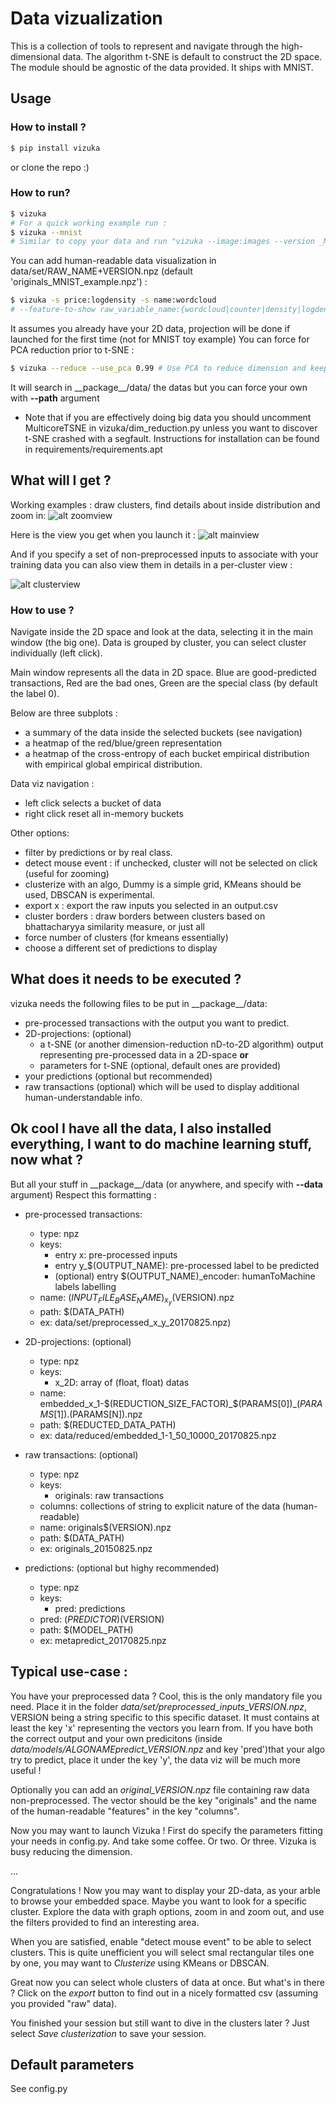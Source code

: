 Data vizualization
==================

This is a collection of tools to represent and navigate through the high-dimensional data. The algorithm t-SNE is default to construct the 2D space. The module should be agnostic of the data provided. It ships with MNIST.

Usage
-----
### How to install ?
```sh
$ pip install vizuka
```
or clone the repo :)

### How to run?

```sh
$ vizuka
# For a quick working example run :
$ vizuka --mnist
# Similar to copy your data and run "vizuka --image:images --version _MNIST_example"
```
You can add human-readable data visualization in data/set/RAW\_NAME+VERSION.npz (default 'originals\_MNIST\_example.npz') :

```sh
$ vizuka -s price:logdensity -s name:wordcloud
# --feature-to-show raw_variable_name:{wordcloud|counter|density|logdensity|images}
```

It assumes you already have your 2D data, projection will be done if launched for the first time (not for MNIST toy example)
You can force for PCA reduction prior to t-SNE :
```sh
$ vizuka --reduce --use_pca 0.99 # Use PCA to reduce dimension and keep 99% of explained variance, then tSNE
```

It will search in \_\_package\_\_/data/ the datas but you can force your own with __--path__ argument

* Note that if you are effectively doing big data you should uncomment MulticoreTSNE in vizuka/dim_reduction.py unless you want to discover t-SNE crashed with a segfault. Instructions for installation can be found in requirements/requirements.apt

What will I get ?
-----------------

Working examples : draw clusters, find details about inside distribution and zoom in:
![alt zoomview](docs/zoom_view.png)

Here is the view you get when you launch it :
![alt mainview](docs/main_view.png)

And if you specify a set of non-preprocessed inputs to associate with your training data you can also view them in details in a per-cluster view :

![alt clusterview](docs/cluster_view.png)


### How to use ?
Navigate inside the 2D space and look at the data, selecting it in the main window (the big one). Data is grouped by cluster, you can select cluster individually (left click).

Main window represents all the data in 2D space. Blue are good-predicted transactions, Red are the bad ones, Green are the special class (by default the label 0).

Below are three subplots :
* a summary of the data inside the selected buckets (see navigation)
* a heatmap of the red/blue/green representation
* a heatmap of the cross-entropy of each bucket empirical distribution with empirical global empirical distribution.

Data viz navigation :
* left click selects a bucket of data
* right click reset all in-memory buckets

Other options:
* filter by predictions or by real class.
* detect mouse event : if unchecked, cluster will not be selected on click (useful for zooming)
* clusterize with an algo, Dummy is a simple grid, KMeans should be used, DBSCAN is experimental.
* export x : export the raw inputs you selected in an output.csv 
* cluster borders : draw borders between clusters based on bhattacharyya similarity measure, or just all
* force number of clusters (for kmeans essentially)
* choose a different set of predictions to display

What does it needs to be executed ?
-----------------------------------

vizuka needs the following files to be put in \_\_package\_\_/data:
* pre-processed transactions with the output you want to predict.
* 2D-projections: (optional)
    * a t-SNE (or another dimension-reduction nD-to-2D algorithm) output representing pre-processed data in a 2D-space **or**
    * parameters for t-SNE (optional, default ones are provided)
* your predictions (optional but recommended)
* raw transactions (optional) which will be used to display additional human-understandable info.


Ok cool I have all the data, I also installed everything, I want to do machine learning stuff, now what ?
-----------------------------------
But all your stuff in \_\_package\_\_/data (or anywhere, and specify with __--data__ argument)
Respect this formatting :


* pre-processed transactions:
    * type: npz
    * keys:
        * entry x: pre-processed inputs
        * entry y_$(OUTPUT_NAME): pre-processed label to be predicted
        * (optional) entry $(OUTPUT_NAME)_encoder: humanToMachine labels labelling
    * name: $(INPUT_FILE_BASE_NAME)_x_y$(VERSION).npz
    * path: $(DATA_PATH)
    * ex: data/set/preprocessed_x_y_20170825.npz)

* 2D-projections: (optional)
    * type: npz
    * keys:
        * x_2D: array of (float, float) datas
    * name: embedded_x_1-$(REDUCTION_SIZE_FACTOR)_$(PARAMS[0])_$(PARAMS[1]).$(PARAMS[N]).npz
    * path: $(REDUCTED_DATA_PATH)
    * ex: data/reduced/embedded_1-1_50_10000_20170825.npz
    
* raw transactions: (optional)
    * type: npz
    * keys:
        * originals: raw transactions
	* columns: collections of string to explicit nature of the data (human-readable)
    * name: originals$(VERSION).npz
    * path: $(DATA_PATH)
    * ex: originals_20150825.npz
    
* predictions: (optional but highy recommended)
    * type: npz
    * keys:
        * pred: predictions
    * pred: $(PREDICTOR)$(VERSION)
    * path: $(MODEL_PATH)
    * ex: metapredict_20170825.npz

Typical use-case :
------------------

You have your preprocessed data ? Cool, this is the only mandatory file you need. Place it in the folder *data/set/preprocessed_inputs_VERSION.npz*, VERSION being a string specific to this specific dataset. It must contains at least the key 'x' representing the vectors you learn from. If you have both the correct output and your own predicitons (inside *data/models/ALGONAMEpredict_VERSION.npz* and key 'pred')that your algo try to predict, place it under the key 'y', the data viz will be much more useful !

Optionally you can add an *original_VERSION.npz* file containing raw data non-preprocessed. The vector should be the key "originals" and the name of the human-readable "features" in the key "columns".

Now you may want to launch Vizuka ! First do specify the parameters fitting your needs in config.py. And take some coffee. Or two. Or three. Vizuka is busy reducing the dimension.

...

Congratulations ! Now you may want to display your 2D-data, as your arble to browse your embedded space. Maybe you want to look for a specific cluster. Explore the data with graph options, zoom in and zoom out, and use the filters provided to find an interesting area.

When you are satisfied, enable "detect mouse event" to be able to select clusters. This is quite unefficient you will select smal rectangular tiles one by one, you may want to *Clusterize* using KMeans or DBSCAN.

Great now you can select whole clusters of data at once. But what's in there ? Click on the *export* button to find out in a nicely formatted csv (assuming you provided "raw" data).

You finished your session but still want to dive in the clusters later ? Just select *Save clusterization* to save your session.


Default parameters
------------------

See config.py
